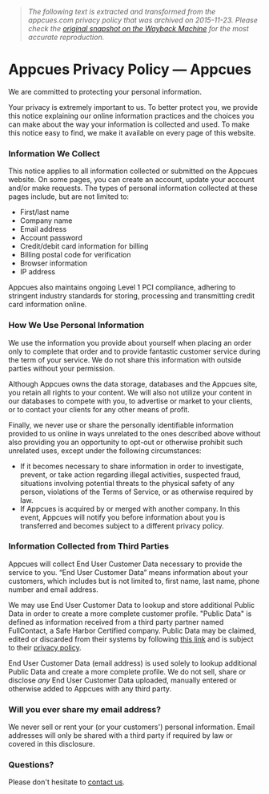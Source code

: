 > *The following text is extracted and transformed from the appcues.com privacy policy that was archived on 2015-11-23. Please check the [original snapshot on the Wayback Machine](https://web.archive.org/web/20151123003647id_/http%3A//appcues.com/privacy) for the most accurate reproduction.*

# Appcues Privacy Policy — Appcues

We are committed to protecting your personal information.

Your privacy is extremely important to us. To better protect you, we provide this notice explaining our online information practices and the choices you can make about the way your information is collected and used. To make this notice easy to find, we make it available on every page of this website.

### Information We Collect

This notice applies to all information collected or submitted on the Appcues website. On some pages, you can create an account, update your account and/or make requests. The types of personal information collected at these pages include, but are not limited to:

  * First/last name
  * Company name
  * Email address
  * Account password
  * Credit/debit card information for billing
  * Billing postal code for verification
  * Browser information
  * IP address



Appcues also maintains ongoing Level 1 PCI compliance, adhering to stringent industry standards for storing, processing and transmitting credit card information online.

### How We Use Personal Information

We use the information you provide about yourself when placing an order only to complete that order and to provide fantastic customer service during the term of your service. We do not share this information with outside parties without your permission.

Although Appcues owns the data storage, databases and the Appcues site, you retain all rights to your content. We will also not utilize your content in our databases to compete with you, to advertise or market to your clients, or to contact your clients for any other means of profit.

Finally, we never use or share the personally identifiable information provided to us online in ways unrelated to the ones described above without also providing you an opportunity to opt-out or otherwise prohibit such unrelated uses, except under the following circumstances:

  * If it becomes necessary to share information in order to investigate, prevent, or take action regarding illegal activities, suspected fraud, situations involving potential threats to the physical safety of any person, violations of the Terms of Service, or as otherwise required by law.
  * If Appcues is acquired by or merged with another company. In this event, Appcues will notify you before information about you is transferred and becomes subject to a different privacy policy.



### Information Collected from Third Parties

Appcues will collect End User Customer Data necessary to provide the service to you. “End User Customer Data” means information about your customers, which includes but is not limited to, first name, last name, phone number and email address.

We may use End User Customer Data to lookup and store additional Public Data in order to create a more complete customer profile. "Public Data" is defined as information received from a third party partner named FullContact, a Safe Harbor Certified company. Public Data may be claimed, edited or discarded from their systems by following [this link](http://www.fullcontact.com/privacy/claim) and is subject to their [privacy policy](http://www.fullcontact.com/privacy/).

End User Customer Data (email address) is used solely to lookup additional Public Data and create a more complete profile. We do not sell, share or disclose _any_ End User Customer Data uploaded, manually entered or otherwise added to Appcues with any third party.

### Will you ever share my email address?

We never sell or rent your (or your customers') personal information. Email addresses will only be shared with a third party if required by law or covered in this disclosure.

### Questions?

Please don't hesitate to [contact us](mailto:folks@appcues.com).

